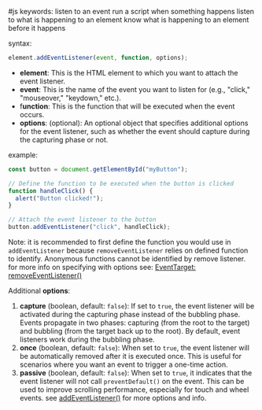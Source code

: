 #js 
keywords:
	listen to an event
	run a script when something happens
	listen to what is happening to an element
	know what is happening to an element before it happens

syntax:
```js
element.addEventListener(event, function, options);
```
- **element**: This is the HTML element to which you want to attach the event listener.
- **event**: This is the name of the event you want to listen for (e.g., "click," "mouseover," "keydown," etc.).
- f**unction**: This is the function that will be executed when the event occurs.
- **options**: (optional): An optional object that specifies additional options for the event listener, such as whether the event should capture during the capturing phase or not.

example:
```js
const button = document.getElementById("myButton");

// Define the function to be executed when the button is clicked
function handleClick() {
  alert("Button clicked!");
}

// Attach the event listener to the button
button.addEventListener("click", handleClick);
```
Note: it is recommended to first define the function you would use in `addEventListener`  because `removeEventListener` relies on defined function to identify. Anonymous functions cannot be identified by remove listener. for more info on specifying with options see: [EventTarget: removeEventListener()](https://developer.mozilla.org/en-US/docs/Web/API/EventTarget/removeEventListener#matching_event_listeners_for_removal)

Additional **options**:
1. **capture** (boolean, default: `false`): If set to `true`, the event listener will be activated during the capturing phase instead of the bubbling phase. Events propagate in two phases: capturing (from the root to the target) and bubbling (from the target back up to the root). By default, event listeners work during the bubbling phase.
2. **once** (boolean, default: `false`): When set to `true`, the event listener will be automatically removed after it is executed once. This is useful for scenarios where you want an event to trigger a one-time action.
3. **passive** (boolean, default: `false`): When set to `true`, it indicates that the event listener will not call `preventDefault()` on the event. This can be used to improve scrolling performance, especially for touch and wheel events.
see [addEventListener()](https://developer.mozilla.org/en-US/docs/Web/API/EventTarget/addEventListener#syntax) for more options and info.

